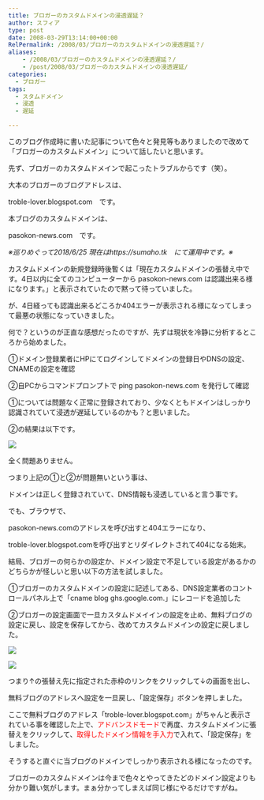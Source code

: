 ```yaml
---
title: ブロガーのカスタムドメインの浸透遅延？
author: スフィア
type: post
date: 2008-03-29T13:14:00+00:00
RelPermalink: /2008/03/ブロガーのカスタムドメインの浸透遅延？/
aliases:
    - /2008/03/ブロガーのカスタムドメインの浸透遅延？/
    - /post/2008/03/ブロガーのカスタムドメインの浸透遅延/
categories:
  - ブロガー
tags:
  - スタムドメイン
  - 浸透
  - 遅延

---
```

このブログ作成時に書いた記事について色々と発見等もありましたので改めて「ブロガーのカスタムドメイン」について話したいと思います。

先ず、ブロガーのカスタムドメインで起こったトラブルからです（笑）。

大本のブロガーのブログアドレスは、
  
troble-lover.blogspot.com　です。

本ブログのカスタムドメインは、
  
pasokon-news.com　です。

_※巡りめぐって2018/6/25 現在はhttps://sumaho.tk　にて運用中です。※_

カスタムドメインの新規登録時後暫くは「現在カスタムドメインの張替え中です。4日以内に全てのコンピューターから pasokon-news.com は認識出来る様になります。」と表示されていたので黙って待っていました。

が、4日経っても認識出来るどころか404エラーが表示される様になってしまって最悪の状態になっていきました。

何で？というのが正直な感想だったのですが、先ずは現状を冷静に分析するところから始めました。

①ドメイン登録業者にHPにてログインしてドメインの登録日やDNSの設定、CNAMEの設定を確認
  
②自PCからコマンドプロンプトで ping pasokon-news.com を発行して確認

①については問題なく正常に登録されており、少なくともドメインはしっかり認識されていて浸透が遅延しているのかも？と思いました。

②の結果は以下です。
  
![](http://4.bp.blogspot.com/__gwsv5Z4fAg/R-5HRqZ9JII/AAAAAAAAAGU/UfCmr_Qay3w/s320/ping.JPG)

全く問題ありません。

つまり上記の①と②が問題無いという事は、
  
ドメインは正しく登録されていて、DNS情報も浸透していると言う事です。

でも、ブラウザで、
  
pasokon-news.comのアドレスを呼び出すと404エラーになり、
  
troble-lover.blogspot.comを呼び出すとリダイレクトされて404になる始末。

結局、ブロガーの何らかの設定か、ドメイン設定で不足している設定があるかのどちらかが怪しいと思い以下の方法を試しました。

①ブロガーのカスタムドメインの設定に記述してある、DNS設定業者のコントロールパネル上で「cname blog ghs.google.com.」にレコードを追加した
  
②ブロガーの設定画面で一旦カスタムドメイインの設定を止め、無料ブログの設定に戻し、設定を保存してから、改めてカスタムドメインの設定に戻しました。
  
![](http://3.bp.blogspot.com/__gwsv5Z4fAg/R-5KoaZ9JKI/AAAAAAAAAGk/F8GkIgDqLec/s320/%E3%82%AB%E3%82%B9%E3%82%BF%E3%83%A0%E3%83%89%E3%83%A1%E3%82%A4%E3%83%B3%E5%BC%B5%E6%9B%BF%E3%81%88.JPG)


![](http://4.bp.blogspot.com/__gwsv5Z4fAg/R-5LIqZ9JLI/AAAAAAAAAGs/Mo1JMwRh0GI/s320/%E3%82%AB%E3%82%B9%E3%82%BF%E3%83%A0%E3%83%89%E3%83%A1%E3%82%A4%E3%83%B3%E3%81%B8%E5%BC%B5%E6%9B%BF%E3%81%88.JPG)

つまり↑の張替え先に指定された赤枠のリンクをクリックして↓の画面を出し、

無料ブログのアドレスへ設定を一旦戻し、「設定保存」ボタンを押しました。

ここで無料ブログのアドレス「troble-lover.blogspot.com」がちゃんと表示されている事を確認した上で、<span style="color: #ff0000;">アドバンスドモード</span>で再度、カスタムドメインに張替えをクリックして、<span style="color: #ff0000;">取得したドメイン情報を手入力</span>で入れて、「設定保存」をしました。

そうすると直ぐに当ブログのドメインでしっかり表示される様になったのです。

ブロガーのカスタムドメインは今まで色々とやってきたどのドメイン設定よりも分かり難い気がします。まぁ分かってしまえば同じ様にやるだけですがね。
